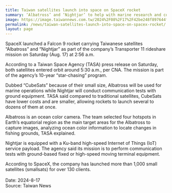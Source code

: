 ```yaml
---
title: Taiwan satellites launch into space on SpaceX rocket
summary: ‘Albatross’ and ‘Nightjar’ to help with marine research and communication tests
image: https://image.taiwannews.com.tw/2024%2F08%2F17%2F42be248f897644f5b537794017acf2d8.jpg
permalink: /news/taiwan-satellites-launch-into-space-on-spacex-rocket/
layout: page
---
```

SpaceX launched a Falcon 9 rocket carrying Taiwanese satellites “Albatross” and “Nightjar” as part of the company’s Transporter 11 rideshare mission on Saturday (Aug. 17) at 2:56 a.m.

According to a Taiwan Space Agency (TASA) press release on Saturday, both satellites entered orbit around 5:30 a.m., per CNA. The mission is part of the agency’s 10-year “star-chasing” program.

Dubbed “CubeSats” because of their small size, Albatross will be used for marine operations while Nightjar will conduct communication tests with ground equipment. TASA said compared to traditional satellites, CubeSats have lower costs and are smaller, allowing rockets to launch several to dozens of them at once.

Albatross is an ocean color camera. The team selected four hotspots in Earth’s equatorial region as the main target areas for the Albatross to capture images, analyzing ocean color information to locate changes in fishing grounds, TASA explained.

Nightjar is equipped with a Ku-band high-speed Internet of Things (IoT) service payload. The agency said its mission is to perform communication tests with ground-based fixed or high-speed moving terminal equipment.

According to SpaceX, the company has launched more than 1,000 small satellites (smallsats) for over 130 clients.
<br/>
<br/>
Date: 2024-8-17
<br/>
Source: Taiwan News
